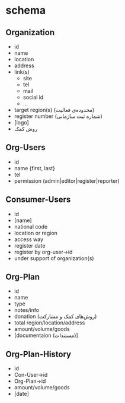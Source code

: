 # schema

## Organization

* id
* name
* location
* address
* link(s)
  * site
  * tel
  * mail
  * social id
  * ...
* target region(s) (محدوده‌ی فعالیت)
* register number (شماره ثبت سازمانی)
* [logo]
* روش کمک

## Org-Users

* id
* name {first, last}
* tel
* permission (admin|editor|register|reporter)

## Consumer-Users

* id
* [name]
* national code
* location or region
* access way
* register date
* register by org-user->id
* under support of organization(s)

## Org-Plan

* id
* name
* type
* notes/info
* donation (روش‌های کمک و مشارکت)
* total region/location/address
* amount/volume/goods
* [documentaion (مستندات)]

## Org-Plan-History

* id
* Con-User->id
* Org-Plan->id
* amount/volume/goods
* [date]
